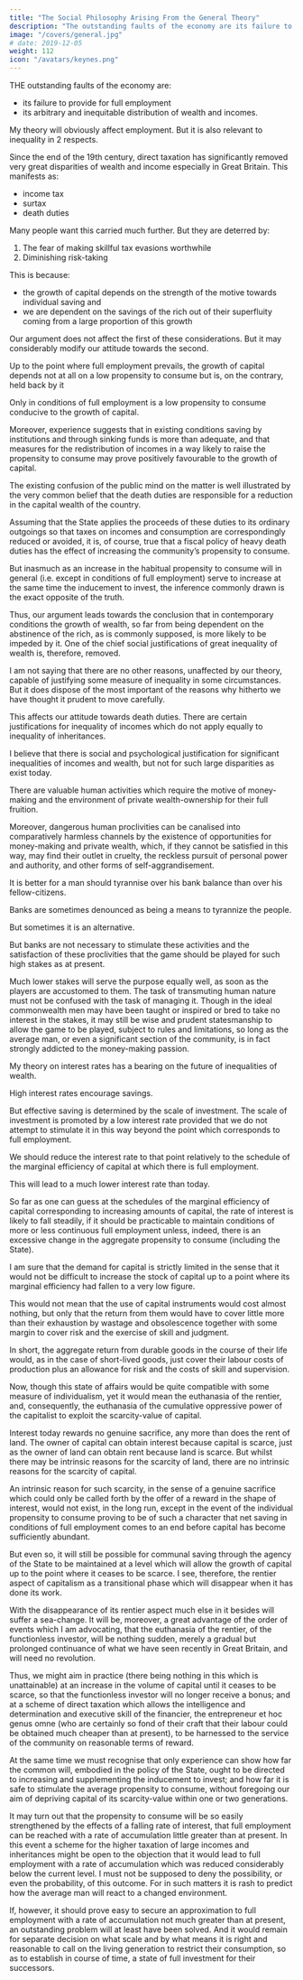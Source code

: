 ```yaml
---
title: "The Social Philosophy Arising From the General Theory"
description: "The outstanding faults of the economy are its failure to provide for full employment and its inequality"
image: "/covers/general.jpg"
# date: 2019-12-05
weight: 112
icon: "/avatars/keynes.png"
---
```




THE outstanding faults of the economy are:
- its failure to provide for full employment
- its arbitrary and inequitable distribution of wealth and incomes. 

My theory will obviously affect employment. But it is also relevant to inequality in 2 respects.  

<!-- The bearing of the foregoing theory on the first of these is obvious. But there are also two important respects in which it is relevant to the second.  -->

Since the end of the 19th century, direct taxation has significantly removed very great disparities of wealth and income especially in Great Britain. This manifests as:
- income tax
- surtax
- death duties 

Many people want this carried much further. But they are deterred by:

1. The fear of making skillful tax evasions worthwhile 
2. Diminishing risk-taking

This is because:
- the growth of capital depends on the strength of the motive towards individual saving and
- we are dependent on the savings of the rich out of their superfluity coming from a large proportion of this growth

Our argument does not affect the first of these considerations. But it may considerably modify our attitude towards the second. 

Up to the point where full employment prevails, the growth of capital depends not at all on a low propensity to consume but is, on the contrary, held back by it

Only in conditions of full employment is a low propensity to consume conducive to the growth of capital. 

Moreover, experience suggests that in existing conditions saving by institutions and through sinking funds is more than adequate, and that measures for the redistribution of incomes in a way likely to raise the propensity to consume may prove positively favourable to the growth of capital. 

The existing confusion of the public mind on the matter is well illustrated by the very common belief that the death duties are responsible for a reduction in the capital wealth of the country. 

Assuming that the State applies the proceeds of these duties to its ordinary outgoings so that taxes on incomes and consumption are correspondingly reduced or avoided, it is, of course, true that a fiscal policy of heavy death duties has the effect of increasing the community’s propensity to consume. 

But inasmuch as an increase in the habitual propensity to consume will in general (i.e. except in conditions of full employment) serve to increase at the same time the inducement to invest, the inference commonly drawn is the exact opposite of the truth. 

Thus, our argument leads towards the conclusion that in contemporary conditions the growth of wealth, so far from being dependent on the abstinence of the rich, as is commonly supposed, is more likely to be impeded by it. One of the chief social justifications of great inequality of wealth is, therefore, removed. 

I am not saying that there are no other reasons, unaffected by our theory, capable of justifying some measure of inequality in some circumstances. But it does dispose of the most important of the reasons why hitherto we have thought it prudent to move carefully. 

This affects our attitude towards death duties. There are certain justifications for inequality of incomes which do not apply equally to inequality of inheritances. 

I believe that there is social and psychological justification for significant inequalities of incomes and wealth, but not for such large disparities as exist today. 

There are valuable human activities which require the motive of money-making and the environment of private wealth-ownership for their full fruition. 

Moreover, dangerous human proclivities can be canalised into comparatively harmless channels by the existence of opportunities for money-making and private wealth, which, if they cannot be satisfied in this way, may find their outlet in cruelty, the reckless pursuit of personal power and authority, and other forms of self-aggrandisement. 

It is better for a man should tyrannise over his bank balance than over his fellow-citizens. 

Banks are sometimes denounced as being a means to tyrannize the people. 

But sometimes it is an alternative. 

But banks are not necessary to stimulate these activities and the satisfaction of these proclivities that the game should be played for such high stakes as at present. 

Much lower stakes will serve the purpose equally well, as soon as the players are accustomed to them. The task of transmuting human nature must not be confused with the task of managing it. Though in the ideal commonwealth men may have been taught or inspired or bred to take no interest in the stakes, it may still be wise and prudent statesmanship to allow the game to be played, subject to rules and limitations, so long as the average man, or even a significant section of the community, is in fact strongly addicted to the money-making passion. 



My theory on interest rates has a bearing on the future of inequalities of wealth.

High interest rates encourage savings.

But effective saving is determined by the scale of investment. The scale of investment is promoted by a low interest rate provided that we do not attempt to stimulate it in this way beyond the point which corresponds to full employment. 

We should reduce the interest rate to that point relatively to the schedule of the marginal efficiency of capital at which there is full employment.

This will lead to a much lower interest rate than today. 

So far as one can guess at the schedules of the marginal efficiency of capital corresponding to increasing amounts of capital, the rate of interest is likely to fall steadily, if it should be practicable to maintain conditions of more or less continuous full employment unless, indeed, there is an excessive change in the aggregate propensity to consume (including the State). 

I am sure that the demand for capital is strictly limited in the sense that it would not be difficult to increase the stock of capital up to a point where its marginal efficiency had fallen to a very low figure.

This would not mean that the use of capital instruments would cost almost nothing, but only that the return from them would have to cover little more than their exhaustion by wastage and obsolescence together with some margin to cover risk and the exercise of skill and judgment. 

In short, the aggregate return from durable goods in the course of their life would, as in the case of short-lived goods, just cover their labour costs of production plus an allowance for risk and the costs of skill and supervision. 

Now, though this state of affairs would be quite compatible with some measure of individualism, yet it would mean the euthanasia of the rentier, and, consequently, the euthanasia of the cumulative oppressive power of the capitalist to exploit the scarcity-value of capital. 

Interest today rewards no genuine sacrifice, any more than does the rent of land. The owner of capital can obtain interest because capital is scarce, just as the owner of land can obtain rent because land is scarce. But whilst there may be intrinsic reasons for the scarcity of land, there are no intrinsic reasons for the scarcity of capital. 

An intrinsic reason for such scarcity, in the sense of a genuine sacrifice which could only be called forth by the offer of a reward in the shape of interest, would not exist, in the long run, except in the event of the individual propensity to consume proving to be of such a character that net saving in conditions of full employment comes to an end before capital has become sufficiently abundant. 

But even so, it will still be possible for communal saving through the agency of the State to be maintained at a level which will allow the growth of capital up to the point where it ceases to be scarce. I see, therefore, the rentier aspect of capitalism as a transitional phase which will disappear when it has done its work. 

With the disappearance of its rentier aspect much else in it besides will suffer a sea-change. It will be, moreover, a great advantage of the order of events which I am advocating, that the euthanasia of the rentier, of the functionless investor, will be nothing sudden, merely a gradual but prolonged continuance of what we have seen recently in Great Britain, and will need no revolution. 

Thus, we might aim in practice (there being nothing in this which is unattainable) at an increase in the volume of capital until it ceases to be scarce, so that the functionless investor will no longer receive a bonus; and at a scheme of direct taxation which allows the intelligence and determination and executive skill of the financier, the entrepreneur et hoc genus omne (who are certainly so fond of their craft that their labour could be obtained much cheaper than at present), to be harnessed to the service of the community on reasonable terms of reward. 

At the same time we must recognise that only experience can show how far the common will, embodied in the policy of the State, ought to be directed to increasing and supplementing the inducement to invest; and how far it is safe to stimulate the average propensity to consume, without foregoing our aim of depriving capital of its scarcity-value within one or two generations. 

It may turn out that the propensity to consume will be so easily strengthened by the effects of a falling rate of interest, that full employment can be reached with a rate of accumulation little greater than at present. In this event a scheme for the higher taxation of large incomes and inheritances might be open to the objection that it would lead to full employment with a rate of accumulation which was reduced considerably below the current level. I must not be supposed to deny the possibility, or even the probability, of this outcome. For in such matters it is rash to predict how the average man will react to a changed environment. 

If, however, it should prove easy to secure an approximation to full employment with a rate of accumulation not much greater than at present, an outstanding problem will at least have been solved. And it would remain for separate decision on what scale and by what means it is right and reasonable to call on the living generation to restrict their consumption, so as to establish in course of time, a state of full investment for their successors. 



